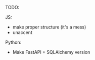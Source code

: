 TODO:

JS:
- make proper structure (it's a mess)
- unaccent

Python:
- Make FastAPI + SQLAlchemy version
